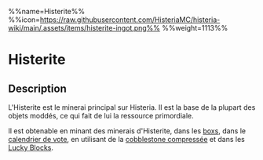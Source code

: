 %%name=Histerite%%
%%icon=https://raw.githubusercontent.com/HisteriaMC/histeria-wiki/main/.assets/items/histerite-ingot.png%%
%%weight=1113%%

# Histerite

## Description
L'Histerite est le minerai principal sur Histeria. Il est la base de la plupart des objets moddés, ce qui fait de lui la ressource primordiale.

Il est obtenable en minant des minerais d'Histerite, dans les [boxs](https://histeria.fr/wiki/3-1-utilitaire-principal), dans le [calendrier de vote](https://histeria.fr/wiki/4-gameplay/récompenses-de-vote), en utilisant de la [cobblestone compressée](https://histeria.fr/wiki/1-ressources/cobblestonecompress) et dans les [Lucky Blocks](https://histeria.fr/wiki/3-1-utilitaire-principal/lucky-block).
